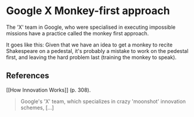 # Google X Monkey-first approach
The 'X' team in Google, who were specialised in executing impossible missions have a practice called the monkey first approach.

It goes like this: Given that we have an idea to get a monkey to recite Shakespeare on a pedestal, it's probably a mistake to work on the pedestal first, and leaving the hard problem last (training the monkey to speak).

## References
[[How Innovation Works]] (p. 308).
> Google's 'X' team, which specializes in crazy 'moonshot' innovation schemes, [...]

<!-- #evergreen -->

<!-- {BearID:9863C22C-DE11-4BEF-977B-8560BDB42472-70221-000003FE6A77B75E} -->
